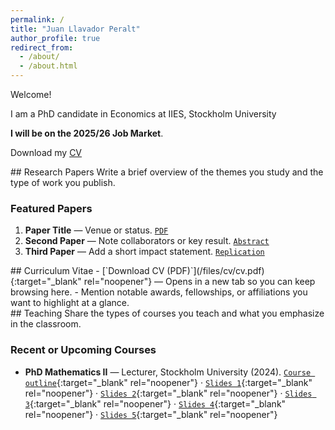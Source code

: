 ```yaml
---
permalink: /
title: "Juan Llavador Peralt"
author_profile: true
redirect_from: 
  - /about/
  - /about.html
---
```


<!-- TODO: Replace this sentence with a one-line introduction (e.g., "PhD candidate in Economics at ..."). -->
Welcome! 

I am a PhD candidate in Economics at IIES, Stockholm University

**I will be on the 2025/26 Job Market**.

Download my <a href="/files/cv/cv.pdf" target="_blank" rel="noopener">CV</a> 



<section id="research-papers" class="section-block" markdown="1">
## Research Papers
<!-- TODO: Keep a short blurb (1-2 sentences) describing your research focus. -->
Write a brief overview of the themes you study and the type of work you publish.

### Featured Papers
<!-- TODO: List 3–4 representative publications or working papers. Link to PDFs or journals if available. -->
1. **Paper Title** — Venue or status. [`PDF`](#)
2. **Second Paper** — Note collaborators or key result. [`Abstract`](#)
3. **Third Paper** — Add a short impact statement. [`Replication`](#)

<!-- TIP: For a full list, edit the files in `_publications/` and set `published: true` when ready. -->
</section>

<section id="cv" class="section-block" markdown="1">
## Curriculum Vitae
- [`Download CV (PDF)`](/files/cv/cv.pdf){:target="_blank" rel="noopener"} — Opens in a new tab so you can keep browsing here.
- Mention notable awards, fellowships, or affiliations you want to highlight at a glance.
</section>

<section id="teaching" class="section-block" markdown="1">
## Teaching
<!-- TODO: Summarize your teaching interests or philosophy in 2-3 sentences. -->
Share the types of courses you teach and what you emphasize in the classroom.

### Recent or Upcoming Courses
<!-- TODO: Use `_teaching/` entries for more detail; list highlights here. -->
- **PhD Mathematics II** — Lecturer, Stockholm University (2024). [`Course outline`](/files/math2/outline.pdf){:target="_blank" rel="noopener"} · [`Slides 1`](/files/math2/slides1.pdf){:target="_blank" rel="noopener"} · [`Slides 2`](/files/math2/slides2.pdf){:target="_blank" rel="noopener"} · [`Slides 3`](/files/math2/slides3.pdf){:target="_blank" rel="noopener"} · [`Slides 4`](/files/math2/slides4.pdf){:target="_blank" rel="noopener"} · [`Slides 5`](/files/math2/slides5.pdf){:target="_blank" rel="noopener"}
</section>

<!-- OPTIONAL: Add sections for contact information or office hours if needed. Keep the page minimal otherwise. -->
